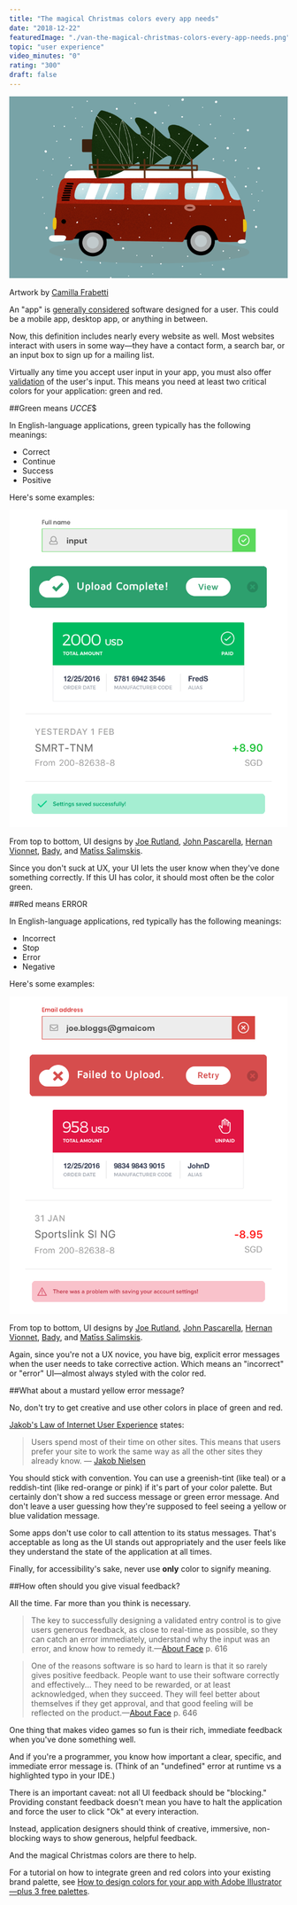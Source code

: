 ```yaml
---
title: "The magical Christmas colors every app needs"
date: "2018-12-22"
featuredImage: "./van-the-magical-christmas-colors-every-app-needs.png"
topic: "user experience"
video_minutes: "0"
rating: "300"
draft: false
---
```


![](van-the-magical-christmas-colors-every-app-needs.png)
<figcaption>
Artwork by <a href="https://dribbble.com/shots/5621499-A-van-with-a-Christmas-tree" target="_blank">Camilla Frabetti</a>
</figcaption>

An "app" is [generally considered](https://en.wikipedia.org/wiki/Application_software) software designed for a user. This could be a mobile app, desktop app, or anything in between.

Now, this definition includes nearly every website as well. Most websites interact with users in some way—they have a contact form, a search bar, or an input box to sign up for a mailing list.

Virtually any time you accept user input in your app, you must also offer [validation](https://uxplanet.org/designing-more-efficient-forms-assistance-and-validation-f26a5241199d) of the user's input. This means you need at least two critical colors for your application: green and red.

##Green means $UCCE$$

In English-language applications, green typically has the following meanings:

- Correct
- Continue
- Success
- Positive

Here's some examples:

![](green-ui-the-magical-christmas-colors-every-app-needs.png)

<figcaption>
From top to bottom, UI designs by <a href="https://dribbble.com/shots/4207164-Form-Validation" target="_blank">Joe Rutland</a>, <a href="https://dribbble.com/shots/2785416-Flash-Message-DailyUI-011" target="_blank">John Pascarella</a>, <a href="https://dribbble.com/shots/3175078-Simple-Status-Message" target="_blank">Hernan Vionnet</a>, <a href="https://dribbble.com/shots/2757257-Mobile-Banking" target="_blank">Bady</a>, and <a href="https://dribbble.com/shots/3717832-Daily-UI-011" target="_blank">Matīss Salimskis</a>.
</figcaption>

Since you don't suck at UX, your UI lets the user know when they've done something correctly. If this UI has color, it should most often be the color green.

##Red means ERROR

In English-language applications, red typically has the following meanings: 
 
 - Incorrect
 - Stop
 - Error
 - Negative
 
 Here's some examples:
 
![](red-ui-the-magical-christmas-colors-every-app-needs.png)

<figcaption>
From top to bottom, UI designs by <a href="https://dribbble.com/shots/4207164-Form-Validation" target="_blank">Joe Rutland</a>, <a href="https://dribbble.com/shots/2785416-Flash-Message-DailyUI-011" target="_blank">John Pascarella</a>, <a href="https://dribbble.com/shots/3175078-Simple-Status-Message" target="_blank">Hernan Vionnet</a>, <a href="https://dribbble.com/shots/2757257-Mobile-Banking" target="_blank">Bady</a>, and <a href="https://dribbble.com/shots/3717832-Daily-UI-011" target="_blank">Matīss Salimskis</a>.
</figcaption>

 Again, since you're not a UX novice, you have big, explicit error messages when the user needs to take corrective action. Which means an "incorrect" or "error" UI—almost always styled with the color red. 
 
 ##What about a mustard yellow error message?
 
 No, don't try to get creative and use other colors in place of green and red.
 
[Jakob's Law of Internet User Experience](https://www.nngroup.com/articles/end-of-web-design/) states:

>Users spend most of their time on other sites. This means that users prefer your site to work the same way as all the other sites they already know. — [Jakob Nielsen](https://www.nngroup.com/articles/end-of-web-design/)

You should stick with convention. You can use a greenish-tint (like teal) or a reddish-tint (like red-orange or pink) if it's part of your color palette. But certainly don't show a red success message or green error message. And don't leave a user guessing how they're supposed to feel seeing a yellow or blue validation message.

Some apps don't use color to call attention to its status messages. That's acceptable as long as the UI stands out appropriately and the user feels like they understand the state of the application at all times.

Finally, for accessibility's sake, never use **only** color to signify meaning.

##How often should you give visual feedback?

All the time. Far more than you think is necessary.

>The key to successfully designing a validated entry control is to give users generous feedback, as close to real-time as possible, so they can catch an error immediately, understand why the input was an error, and know how to remedy it.—[About Face](https://www.amazon.com/dp/1118766571/ref=cm_sw_em_r_mt_dp_U_kRFrCbCVA5WYC) p. 616

>One of the reasons software is so hard to learn is that it so rarely gives positive feedback. People want to use their software correctly and effectively... They need to be rewarded, or at least acknowledged, when they succeed. They will feel better about themselves if they get approval, and that good feeling will be reflected on the product.—[About Face](https://www.amazon.com/dp/1118766571/ref=cm_sw_em_r_mt_dp_U_kRFrCbCVA5WYC) p. 646

One thing that makes video games so fun is their rich, immediate feedback when you've done something well.

And if you're a programmer, you know how important a clear, specific, and immediate error message is. (Think of an "undefined" error at runtime vs a highlighted typo in your IDE.)

There is an important caveat: not all UI feedback should be "blocking." Providing constant feedback doesn't mean you have to halt the application and force the user to click "Ok" at every interaction.

Instead, application designers should think of creative, immersive, non-blocking ways to show generous, helpful feedback.

And the magical Christmas colors are there to help.

For a tutorial on how to integrate green and red colors into your existing brand palette, see [How to design colors for your app with Adobe Illustrator—plus 3 free palettes](/adobe-illustrator-how-to-design-colors-for-your-app-with-adobe-illustrator-plus-3-free-palettes/).